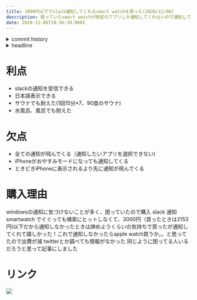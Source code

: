 ```yaml
---
title: 3000円以下でslack通知してくれるsmart watchを買った(2020/12/06)
description: 使っていたsmart watchが特定のアプリしか通知してくれないので通知してくれるsmart watchを買いました。
date: 2020-12-06T18:36:39.000Z
---
```

<!-- history area start -->
<details><summary>commit history</summary><div><ol>

</ol></div></details>
<!-- history area end -->
<!-- toc area start -->
<details><summary>headline</summary><div>

<!-- toc -->

- [利点](#%E5%88%A9%E7%82%B9)
- [欠点](#%E6%AC%A0%E7%82%B9)
- [購入理由](#%E8%B3%BC%E5%85%A5%E7%90%86%E7%94%B1)
- [リンク](#%E3%83%AA%E3%83%B3%E3%82%AF)

<!-- tocstop -->

</div></details>

<!-- toc area end -->

# 利点

- slackの通知を受信できる
- 日本語表示できる
- サウナでも耐えた(1回15分×7、90度のサウナ)
- 水風呂、風呂でも耐えた

# 欠点

- 全ての通知が飛んでくる（通知したいアプリを選択できない)
- iPhoneがおやすみモードになっても通知してくる
- ときどきiPhoneに表示されるより先に通知が飛んでくる

# 購入理由

windowsの通知に気づけないことが多く、困っていたので購入
slack 通知 smartwatch でぐぐっても検索にヒットしなくて、3000円（買ったときは2153円)以下だから通知しなかったときは諦めようくらいの気持ちで買ったが通知してくれて嬉しかった！これで通知しなかったらapple watch買うか。。と思ってたので出費が減
twitterとか調べても情報がなかった
同じように困ってる人いるだろうと思って記事にしました

# リンク

<a notChange href="https://www.amazon.co.jp/gp/product/B0863GTKY3/ref=as_li_ss_il?ie=UTF8&psc=1&linkCode=li2&tag=kajirikajiri-22&linkId=5874c870294b55e23a6772ff283bcce6&language=ja_JP" target="_blank"><img border="0" src="//ws-fe.amazon-adsystem.com/widgets/q?_encoding=UTF8&ASIN=B0863GTKY3&Format=_SL160_&ID=AsinImage&MarketPlace=JP&ServiceVersion=20070822&WS=1&tag=kajirikajiri-22&language=ja_JP" ></a><img src="https://ir-jp.amazon-adsystem.com/e/ir?t=kajirikajiri-22&language=ja_JP&l=li2&o=9&a=B0863GTKY3" width="1" height="1" border="0" alt="" style="border:none !important; margin:0px !important;" />

